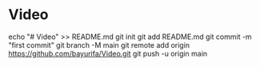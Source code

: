 # Video
echo "# Video" >> README.md
git init
git add README.md
git commit -m "first commit"
git branch -M main
git remote add origin https://github.com/bayurifa/Video.git
git push -u origin main
